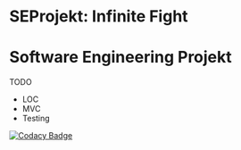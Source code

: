 # SEProjekt: Infinite Fight
# Software Engineering Projekt 

TODO 
- LOC
- MVC
- Testing

[![Codacy Badge](https://api.codacy.com/project/badge/Grade/ba2c534c97c44edbba29f04a345a0478)](https://www.codacy.com/app/zaoueli-jihed/SEProjekt?utm_source=github.com&amp;utm_medium=referral&amp;utm_content=Yahima/SEProjekt&amp;utm_campaign=Badge_Grade)
